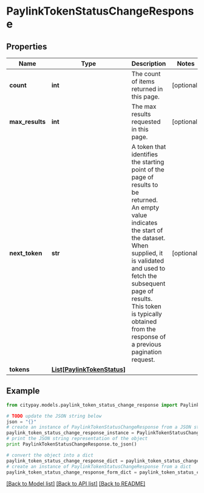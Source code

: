 # PaylinkTokenStatusChangeResponse


## Properties

Name | Type | Description | Notes
------------ | ------------- | ------------- | -------------
**count** | **int** | The count of items returned in this page. | [optional] 
**max_results** | **int** | The max results requested in this page. | [optional] 
**next_token** | **str** | A token that identifies the starting point of the page of results to be returned. An empty value indicates the start of the dataset. When supplied, it is validated and used to fetch the subsequent page of results. This token is typically obtained from the response of a previous pagination request. | [optional] 
**tokens** | [**List[PaylinkTokenStatus]**](PaylinkTokenStatus.md) |  | 

## Example

```python
from citypay.models.paylink_token_status_change_response import PaylinkTokenStatusChangeResponse

# TODO update the JSON string below
json = "{}"
# create an instance of PaylinkTokenStatusChangeResponse from a JSON string
paylink_token_status_change_response_instance = PaylinkTokenStatusChangeResponse.from_json(json)
# print the JSON string representation of the object
print PaylinkTokenStatusChangeResponse.to_json()

# convert the object into a dict
paylink_token_status_change_response_dict = paylink_token_status_change_response_instance.to_dict()
# create an instance of PaylinkTokenStatusChangeResponse from a dict
paylink_token_status_change_response_form_dict = paylink_token_status_change_response.from_dict(paylink_token_status_change_response_dict)
```
[[Back to Model list]](../README.md#documentation-for-models) [[Back to API list]](../README.md#documentation-for-api-endpoints) [[Back to README]](../README.md)


